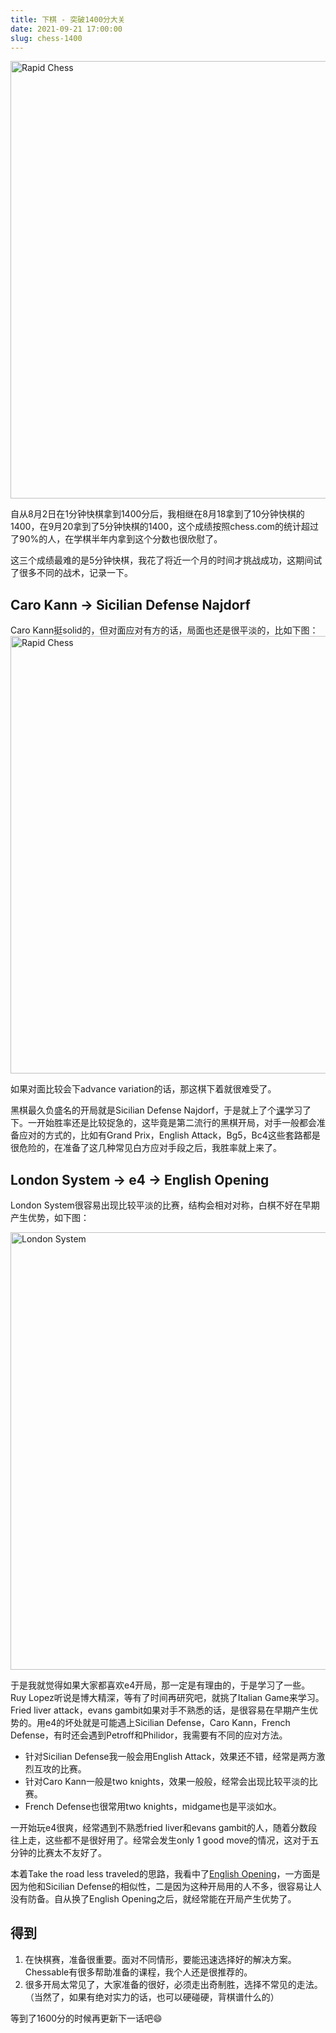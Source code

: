 ```yaml
---
title: 下棋 - 突破1400分大关
date: 2021-09-21 17:00:00
slug: chess-1400
---
```


<img src="/images/chess-1400.png" alt="Rapid Chess" class="responsive" width="700"/>


自从8月2日在1分钟快棋拿到1400分后，我相继在8月18拿到了10分钟快棋的1400，在9月20拿到了5分钟快棋的1400，这个成绩按照chess.com的统计超过了90%的人，在学棋半年内拿到这个分数也很欣慰了。

这三个成绩最难的是5分钟快棋，我花了将近一个月的时间才挑战成功，这期间试了很多不同的战术，记录一下。


## Caro Kann -> Sicilian Defense Najdorf


Caro Kann挺solid的，但对面应对有方的话，局面也还是很平淡的，比如下图：
<img src="/images/caro-kann-exchange.png" alt="Rapid Chess" class="responsive" width="700"/>

如果对面比较会下advance variation的话，那这棋下着就很难受了。

黑棋最久负盛名的开局就是Sicilian Defense Najdorf，于是就上了个[课](https://www.chessable.com/course/56567)学习了下。一开始胜率还是比较捉急的，这毕竟是第二流行的黑棋开局，对手一般都会准备应对的方式的，比如有Grand Prix，English Attack，Bg5，Bc4这些套路都是很危险的，在准备了这几种常见白方应对手段之后，我胜率就上来了。


## London System -> e4 -> English Opening

London System很容易出现比较平淡的比赛，结构会相对对称，白棋不好在早期产生优势，如下图：

<img src="/images/london-system.png" alt="London System" class="responsive" width="700"/>

于是我就觉得如果大家都喜欢e4开局，那一定是有理由的，于是学习了一些。Ruy Lopez听说是博大精深，等有了时间再研究吧，就挑了Italian Game来学习。Fried liver attack，evans gambit如果对手不熟悉的话，是很容易在早期产生优势的。用e4的坏处就是可能遇上Sicilian Defense，Caro Kann，French Defense，有时还会遇到Petroff和Philidor，我需要有不同的应对方法。

- 针对Sicilian Defense我一般会用English Attack，效果还不错，经常是两方激烈互攻的比赛。
- 针对Caro Kann一般是two knights，效果一般般，经常会出现比较平淡的比赛。
- French Defense也很常用two knights，midgame也是平淡如水。

一开始玩e4很爽，经常遇到不熟悉fried liver和evans gambit的人，随着分数段往上走，这些都不是很好用了。经常会发生only 1 good move的情况，这对于五分钟的比赛太不友好了。

本着Take the road less traveled的思路，我看中了[English Opening](https://www.chessable.com/course/53985)，一方面是因为他和Sicilian Defense的相似性，二是因为这种开局用的人不多，很容易让人没有防备。自从换了English Opening之后，就经常能在开局产生优势了。

## 得到

1. 在快棋赛，准备很重要。面对不同情形，要能迅速选择好的解决方案。Chessable有很多帮助准备的课程，我个人还是很推荐的。
2. 很多开局太常见了，大家准备的很好，必须走出奇制胜，选择不常见的走法。（当然了，如果有绝对实力的话，也可以硬碰硬，背棋谱什么的）

等到了1600分的时候再更新下一话吧😄